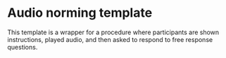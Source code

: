 # Audio norming template
This template is a wrapper for a procedure where 
participants are shown instructions, played audio, 
and then asked to respond to free response
questions.
